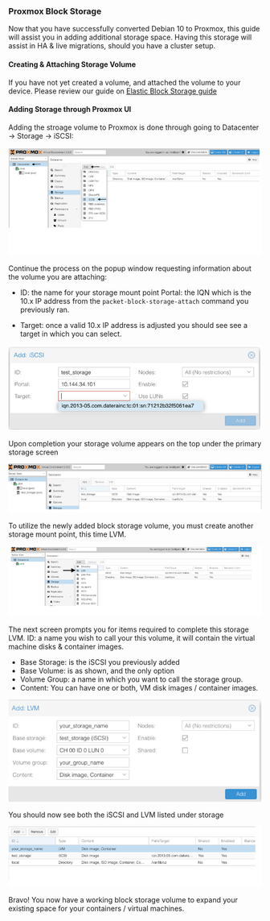 <!--
<meta>
{
    "title":"Proxmox & Block Storage",
    "description":"Utilizing Block Storage with Proxmox",
    "author":"Mo Lawler",
    "github":"usrdev",
    "email":"mo@packet.com",
    "tag":["Proxmox", "EBS", "BlockStorage"]
}
</meta>
-->
### Proxmox Block Storage 

Now that you have successfully converted Debian 10 to Proxmox, this guide will assist you in adding additional storage space. Having this storage will assist in HA & live migrations, should you have a cluster setup. 


#### Creating & Attaching Storage Volume

If you have not yet created a volume, and attached the volume to your device. Please review our guide on [Elastic Block Storage guide]()




#### Adding Storage through Proxmox UI

Adding the stroage volume to Proxmox is done through going to Datacenter → Storage → iSCSI: 

![proxmox-storage](/images/proxmox-blockstorage/proxmox-storage1.png)

Continue the process on the popup window requesting information about the volume you are attaching: 

* ID: the name for your storage mount point
Portal: the IQN which is the 10.x IP address from the `packet-block-storage-attach` command you previously ran. 

* Target: once a valid 10.x IP address is adjusted you should see see a target in which you can select. 

![proxmox-storage](/images/proxmox-blockstorage/proxmox-storage2.png)

Upon completion your storage volume appears on the top under the primary storage screen 

![proxmox-storage](/images/proxmox-blockstorage/proxmox-storage3.png)

To utilize the newly added block storage volume, you must create another storage mount point, this time LVM. 

![proxmox-storage](/images/proxmox-blockstorage/proxmox-storage4.png)

The next screen prompts you for items required to complete this storage LVM. 
ID: a name you wish to call your this volume, it will contain the virtual machine disks & container images.

* Base Storage: is the iSCSI you previously added 
* Base Volume: is as shown, and the only option
* Volume Group: a name in which you want to call the storage group. 
* Content: You can have one or both, VM disk images / container images.

![proxmox-storage](/images/proxmox-blockstorage/proxmox-storage5.png)

You should now see both the iSCSI and LVM listed under storage

![proxmox-storage](/images/proxmox-blockstorage/proxmox-storage6.png)

Bravo! You now have a working block storage volume to expand your existing space for your containers / virtual machines. 
